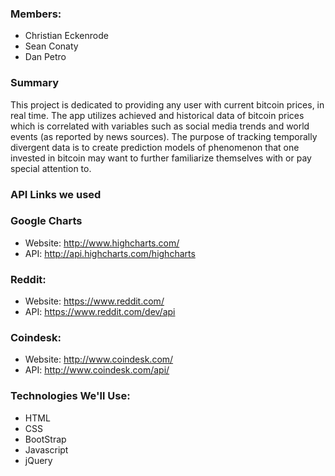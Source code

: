 ### Members: 
- Christian Eckenrode
- Sean Conaty
- Dan Petro

### Summary

This project is dedicated to providing any user with current bitcoin prices, in real time. The app utilizes achieved and historical data of bitcoin prices which is correlated with variables such as social media trends and world events (as reported by news sources). The purpose of tracking temporally divergent data is to create prediction models of phenomenon that one invested in bitcoin may want to further familiarize themselves with or pay special attention to.  

### API Links we used

### Google Charts
- Website: http://www.highcharts.com/
- API:        http://api.highcharts.com/highcharts

### Reddit:
- Website: https://www.reddit.com/
- API:        https://www.reddit.com/dev/api

### Coindesk:
- Website: http://www.coindesk.com/
- API:        http://www.coindesk.com/api/

### Technologies We'll Use:
     
- HTML
- CSS
- BootStrap
- Javascript
- jQuery


